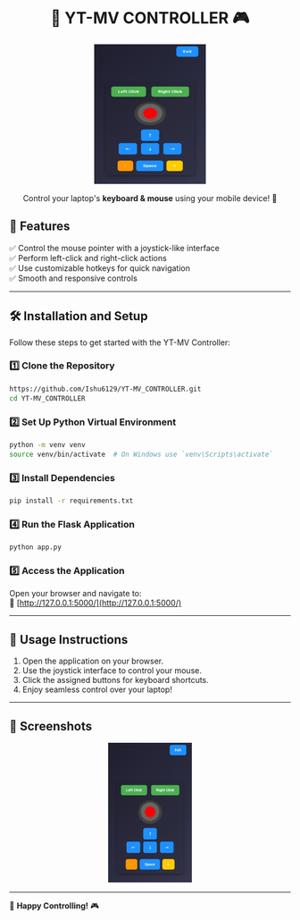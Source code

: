 <h1 align="center">🚀 YT-MV CONTROLLER 🎮</h1>

<p align="center">
  <img src="controller.jpg" alt="Controller" height="250px" width="200px">
</p>

<p align="center">
  Control your laptop's <b>keyboard & mouse</b> using your mobile device! 🎯
</p>




## 📌 Features
✅ Control the mouse pointer with a joystick-like interface  
✅ Perform left-click and right-click actions  
✅ Use customizable hotkeys for quick navigation  
✅ Smooth and responsive controls  

---

## 🛠 Installation and Setup

Follow these steps to get started with the YT-MV Controller:

### 1️⃣ Clone the Repository
```bash
https://github.com/Ishu6129/YT-MV_CONTROLLER.git
cd YT-MV_CONTROLLER
```

### 2️⃣ Set Up Python Virtual Environment
```bash
python -m venv venv
source venv/bin/activate  # On Windows use `venv\Scripts\activate`
```

### 3️⃣ Install Dependencies
```bash
pip install -r requirements.txt
```

### 4️⃣ Run the Flask Application
```bash
python app.py
```

### 5️⃣ Access the Application
Open your browser and navigate to:  
🔗 [http://127.0.0.1:5000/](http://127.0.0.1:5000/)  

---

## 🎯 Usage Instructions
1. Open the application on your browser.  
2. Use the joystick interface to control your mouse.  
3. Click the assigned buttons for keyboard shortcuts.  
4. Enjoy seamless control over your laptop!  

---

## 📸 Screenshots  
<p align="center">
  <img src="controller.jpg" alt="App Screenshot" width="150px" height=250px>
</p>

---

🚀 **Happy Controlling!** 🎮
